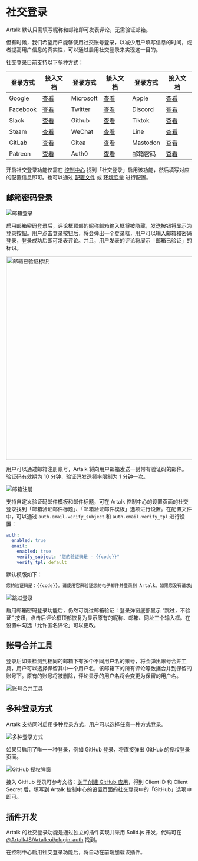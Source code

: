 # 社交登录

Artalk 默认只需填写昵称和邮箱即可发表评论，无需验证邮箱。

但有时候，我们希望用户能够使用社交账号登录，以减少用户填写信息的时间，或者提高用户信息的真实性，可以通过启用社交登录来实现这一目的。

社交登录目前支持以下多种方式：

| 登录方式 | 接入文档 | 登录方式 | 接入文档 | 登录方式 | 接入文档 |
| --- | --- | --- | --- | --- | --- |
| Google | [查看](https://developers.google.com/identity/protocols/oauth2) | Microsoft | [查看](https://docs.microsoft.com/en-us/azure/active-directory/develop/v2-oauth2-auth-code-flow) | Apple | [查看](https://developer.apple.com/documentation/sign_in_with_apple/sign_in_with_apple_js/configuring_your_webpage_for_sign_in_with_apple) |
| Facebook | [查看](https://developers.facebook.com/docs/facebook-login/) | Twitter | [查看](https://developer.twitter.com/en/docs/basics/authentication/overview) | Discord | [查看](https://discord.com/developers/docs/topics/oauth2) |
| Slack | [查看](https://api.slack.com/authentication/oauth-v2) | Github | [查看](https://developer.github.com/apps/building-oauth-apps/authorizing-oauth-apps/) | Tiktok | [查看](https://developers.tiktok.com/doc/login) |
| Steam | [查看](https://partner.steamgames.com/doc/webapi_overview/auth) | WeChat | [查看](https://developers.weixin.qq.com/doc/oplatform/Website_App/WeChat_Login/Wechat_Login.html) | Line | [查看](https://developers.line.biz/en/docs/line-login/integrate-line-login/) |
| GitLab | [查看](https://docs.gitlab.com/ee/api/oauth2.html) | Gitea | [查看](https://docs.gitea.io/en-us/oauth2-provider/) | Mastodon | [查看](https://docs.joinmastodon.org/api/authentication/) |
| Patreon | [查看](https://docs.patreon.com/#oauth) | Auth0 | [查看](https://auth0.com/docs/connections/social/) | 邮箱密码 | [查看](#邮箱密码登录) |

开启社交登录功能仅需在 [控制中心](./sidebar.md#设置) 找到「社交登录」启用该功能，然后填写对应的配置信息即可。也可以通过 [配置文件](../backend/config.md) 或 [环境变量](../env.md#社交登录) 进行配置。


## 邮箱密码登录

![邮箱登录](/images/auth/email_login.png)

启用邮箱密码登录后，评论框顶部的昵称邮箱输入框将被隐藏，发送按钮将显示为登录按钮。用户点击登录按钮后，将会弹出一个登录框，用户可以输入邮箱和密码登录，登录成功后即可发表评论。并且，用户发表的评论将展示「邮箱已验证」的标识。

<img src="/images/auth/email_verified.png" width="550" alt="邮箱已验证标识">

用户可以通过邮箱注册账号，Artalk 将向用户邮箱发送一封带有验证码的邮件。验证码有效期为 10 分钟，验证码发送频率限制为 1 分钟一次。

![邮箱注册](/images/auth/email_register.png)

支持自定义验证码邮件模板和邮件标题，可在 Artalk 控制中心的设置页面的社交登录找到「邮箱验证邮件标题」、「邮箱验证邮件模板」选项进行设置。在配置文件中，可以通过 `auth.email.verify_subject` 和 `auth.email.verify_tpl` 进行设置：

```yaml
auth:
  enabled: true
  email:
    enabled: true
    verify_subject: "您的验证码是 - {{code}}"
    verify_tpl: default
```

默认模版如下：

```html
您的验证码是：{{code}}。请使用它来验证您的电子邮件并登录到 Artalk。如果您没有请求此操作，请忽略此消息。
```

![跳过登录](/images/auth/login_skip.png)

启用邮箱密码登录功能后，仍然可跳过邮箱验证：登录弹窗底部显示 “跳过，不验证” 按钮，点击后评论框顶部恢复为显示原有的昵称、邮箱、网址三个输入框。在设置中勾选「允许匿名评论」可以更改。

## 账号合并工具

登录后如果检测到相同的邮箱下有多个不同用户名的账号，将会弹出账号合并工具，用户可以选择保留其中一个用户名，该邮箱下的所有评论等数据合并到保留的账号下。原有的账号将被删除，评论显示的用户名将会变更为保留的用户名。

![账号合并工具](/images/auth/merge_accounts.png)

## 多种登录方式

Artalk 支持同时启用多种登录方式，用户可以选择任意一种方式登录。

![多种登录方式](/images/auth/multi_login.png)

如果只启用了唯一一种登录，例如 GitHub 登录，将直接弹出 GitHub 的授权登录页面。

![GitHub 授权弹窗](/images/auth/github_login.png)

接入 GitHub 登录可参考文档：[关于创建 GitHub 应用](https://docs.github.com/zh/apps/creating-github-apps/about-creating-github-apps/about-creating-github-apps)，得到 Client ID 和 Client Secret 后，填写到 Artalk 控制中心的设置页面的社交登录中的「GitHub」选项中即可。

## 插件开发

Artalk 的社交登录功能是通过独立的插件实现并采用 Solid.js 开发，代码可在 [@ArtalkJS/Artalk:ui/plugin-auth](https://github.com/ArtalkJS/Artalk/tree/master/ui/plugin-auth) 找到。

在控制中心启用社交登录功能后，将自动在前端加载该插件。
